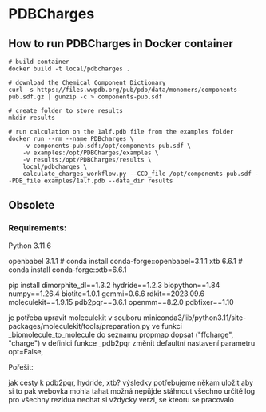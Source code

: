 # PDBCharges
## How to run PDBCharges in Docker container
    # build container
    docker build -t local/pdbcharges .

    # download the Chemical Component Dictionary
    curl -s https://files.wwpdb.org/pub/pdb/data/monomers/components-pub.sdf.gz | gunzip -c > components-pub.sdf

    # create folder to store results
    mkdir results
    
    # run calculation on the 1alf.pdb file from the examples folder
    docker run --rm --name PDBcharges \
        -v components-pub.sdf:/opt/components-pub.sdf \
        -v examples:/opt/PDBCharges/examples \
        -v results:/opt/PDBCharges/results \
        local/pdbcharges \
        calculate_charges_workflow.py --CCD_file /opt/components-pub.sdf --PDB_file examples/1alf.pdb --data_dir results

## Obsolete
### Requirements:

Python 3.11.6

openbabel 3.1.1       # conda install conda-forge::openbabel=3.1.1
xtb 6.6.1             # conda install conda-forge::xtb=6.6.1

pip install dimorphite_dl==1.3.2 hydride==1.2.3 biopython==1.84 numpy==1.26.4 biotite=1.0.1 gemmi=0.6.6 rdkit==2023.09.6 moleculekit==1.9.15 pdb2pqr==3.6.1 openmm==8.2.0 pdbfixer==1.10




je potřeba upravit moleculekit
v souboru miniconda3/lib/python3.11/site-packages/moleculekit/tools/preparation.py 
ve funkci _biomolecule_to_molecule do seznamu propmap dopsat ("ffcharge", "charge")
v definici funkce _pdb2pqr změnit defaultní nastavení parametru opt=False, 


Pořešit:

jak cesty k pdb2pqr, hydride, xtb?
výsledky potřebujeme někam uložit aby si to pak webovka mohla tahat
možná nepůjde stáhnout všechno
určitě log pro všechny rezidua
nechat si vždycky verzi, se kteoru se pracovalo
